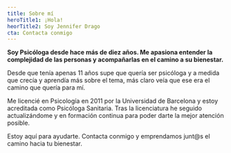 ```yaml
---
title: Sobre mí
heroTitle1: ¡Hola!
heorTitle2: Soy Jennifer Drago
cta: Contacta conmigo
---
```


**Soy Psicóloga desde hace más de diez años. Me apasiona entender la complejidad de las personas y acompañarlas en el camino a su bienestar.**

Desde que tenía apenas 11 años supe que quería ser psicóloga y a medida que crecía y aprendía más sobre el tema, más claro veía que ese era el camino que quería para mí.

Me licencié en Psicología en 2011 por la Universidad de Barcelona y estoy acreditada como Psicóloga Sanitaria. Tras la licenciatura he seguido actualizándome y en formación continua para poder darte la mejor atención posible.

Estoy aquí para ayudarte. Contacta conmigo y emprendamos junt@s el camino hacia tu bienestar.

